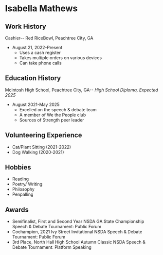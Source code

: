 # Isabella Mathews 

## Work History
Cashier-- Red RiceBowl, Peachtree City, GA
- August 21, 2022-Present
  - Uses a cash register
  - Takes multiple orders on various devices
  - Can take phone calls

## Education History
McIntosh High School, Peachtree City, GA-- *High School Diploma, Expected 2025*
- August 2021-May 2025
  - Excelled on the speech & debate team
  - A member of We the People club
  - Sources of Strength peer leader

## Volunteering Experience
- Cat/Plant Sitting (2021-2022)
- Dog Walking (2020-2021)

## Hobbies
- Reading
- Poetry/ Writing
- Philosophy
- Penpalling


## Awards
- Semifinalist, First and Second Year NSDA GA State Championship Speech & Debate Tournament: Public Forum
- Cochampion, 2021 Ivy Street Invitational NSDA Speech & Debate Tournament: Public Forum
- 3rd Place, North Hall High School Autumn Classic NSDA Speech & Debate Tournament: Platform Speaking
